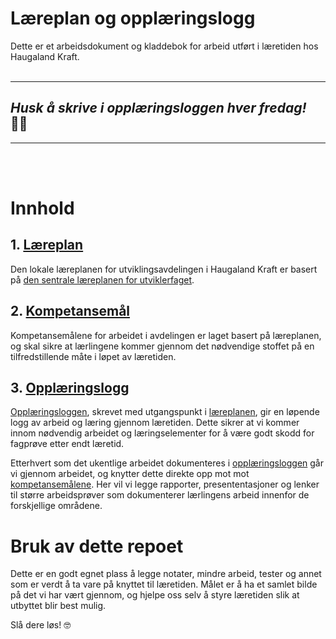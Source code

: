 # Læreplan og opplæringslogg
Dette er et arbeidsdokument og kladdebok for arbeid utført i læretiden hos Haugaland Kraft.
<br><br>

---
## **_Husk å skrive i opplæringsloggen hver fredag!_** 💪🏻
---
<br><br>

# Innhold
## 1. [Læreplan](laereplan/README.md)
Den lokale læreplanen for utviklingsavdelingen i Haugaland Kraft er basert på [den sentrale læreplanen for utviklerfaget](https://www.udir.no/lk20/iuv03-01).
## 2. [Kompetansemål](kompetansemaal/README.md)
Kompetansemålene for arbeidet i avdelingen er laget basert på læreplanen, og skal sikre at lærlingene kommer gjennom det nødvendige stoffet på en tilfredstillende måte i løpet av læretiden.

## 3. [Opplæringslogg](opplaeringslogg/README.md)
[Opplæringsloggen](opplaeringslogg/README.md), skrevet med utgangspunkt i [læreplanen](laereplan/README.md), gir en løpende logg av arbeid og læring gjennom læretiden. Dette sikrer at vi kommer innom nødvendig arbeidet og læringselementer for å være godt skodd for fagprøve etter endt læretid.

Etterhvert som det ukentlige arbeidet dokumenteres i [opplæringsloggen](opplaeringslogg/README.md) går vi gjennom arbeidet, og knytter dette direkte opp mot mot [kompetansemålene](kompetansemaal/README.md). Her vil vi legge rapporter, presententasjoner og lenker til større arbeidsprøver som dokumenterer lærlingens arbeid innenfor de forskjellige områdene.

# Bruk av dette repoet

Dette er en godt egnet plass å legge notater, mindre arbeid, tester og annet som er verdt å ta vare på knyttet til læretiden. Målet er å ha et samlet bilde på det vi har vært gjennom, og hjelpe oss selv å styre læretiden slik at utbyttet blir best mulig. 

Slå dere løs! 🤓